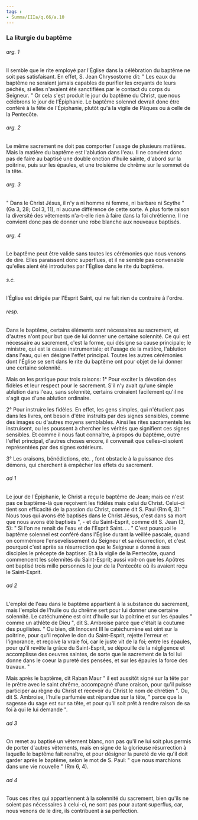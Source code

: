 ```yaml
---
tags : 
- Summa/IIIa/q.66/a.10
---
```


### La liturgie du baptême

###### arg. 1
Il semble que le rite employé par l'Église dans la célébration du baptême ne soit pas satisfaisant. En effet, S. Jean Chrysostome dit: " Les eaux du baptême ne seraient jamais capables de purifier les croyants de leurs péchés, si elles n'avaient été sanctifiées par le contact du corps du Seigneur. " Or cela s'est produit le jour du baptême du Christ, que nous célébrons le jour de l’Épiphanie. Le baptême solennel devrait donc être conféré à la fête de l'Épiphanie, plutôt qu'à la vigile de Pâques ou à celle de la Pentecôte. 

###### arg. 2
Le même sacrement ne doit pas comporter l'usage de plusieurs matières. Mais la matière du baptême est l'ablution dans l'eau. Il ne convient donc pas de faire au baptisé une double onction d'huile sainte, d'abord sur la poitrine, puis sur les épaules, et une troisième de chrême sur le sommet de la tête. 

###### arg. 3
" Dans le Christ Jésus, il n'y a ni homme ni femme, ni barbare ni Scythe " (Ga 3, 28; Col 3, 11), ni aucune différence de cette sorte. A plus forte raison la diversité des vêtements n'a-t-elle rien à faire dans la foi chrétienne. Il ne convient donc pas de donner une robe blanche aux nouveaux baptisés. 

###### arg. 4
Le baptême peut être valide sans toutes les cérémonies que nous venons de dire. Elles paraissent donc superflues, et il ne semble pas convenable qu'elles aient été introduites par l'Église dans le rite du baptême. 

###### s.c.
l’Église est dirigée par l'Esprit Saint, qui ne fait rien de contraire à l'ordre. 

###### resp.
Dans le baptême, certains éléments sont nécessaires au sacrement, et d'autres n'ont pour but que de lui donner une certaine solennité. Ce qui est nécessaire au sacrement, c'est la forme, qui désigne sa cause principale; le ministre, qui est la cause instrumentale; et l'usage de la matière, l'ablution dans l'eau, qui en désigne l'effet principal. Toutes les autres cérémonies dont l'Église se sert dans le rite du baptême ont pour objet de lui donner une certaine solennité. 

Mais on les pratique pour trois raisons: 1° Pour exciter la dévotion des fidèles et leur respect pour le sacrement. S'il n'y avait qu'une simple ablution dans l'eau, sans solennité, certains croiraient facilement qu'il ne s'agit que d'une ablution ordinaire. 

2° Pour instruire les fidèles. En effet, les gens simples, qui n'étudient pas dans les livres, ont besoin d'être instruits par des signes sensibles, comme des images ou d'autres moyens semblables. Ainsi les rites sacramentels les instruisent, ou les poussent à chercher les vérités que signifient ces signes sensibles. Et comme il nous faut connaître, à propos du baptême, outre l'effet principal, d'autres choses encore, il convenait que celles-ci soient représentées par des signes extérieurs. 

3° Les oraisons, bénédictions, etc. , font obstacle à la puissance des démons, qui cherchent à empêcher les effets du sacrement. 

###### ad 1
Le jour de l'Épiphanie, le Christ a reçu le baptême de Jean; mais ce n'est pas ce baptême-là que reçoivent les fidèles mais celui du Christ. Celui-ci tient son efficacité de la passion du Christ, comme dit S. Paul (Rm 6, 3): " Nous tous qui avons été baptisés dans le Christ Jésus, c'est dans sa mort que nous avons été baptisés ", - et du Saint-Esprit, comme dit S. Jean (3, 5): " Si l'on ne renaît de l'eau et de l'Esprit Saint. . . " C'est pourquoi le baptême solennel est conféré dans l'Église durant la veillée pascale, quand on commémore l'ensevelissement du Seigneur et sa résurrection, et c'est pourquoi c'est après sa résurrection que le Seigneur a donné à ses disciples le précepte de baptiser. Et à la vigile de la Pentecôte, quand commencent les solennités du Saint-Esprit; aussi voit-on que les Apôtres ont baptisé trois mille personnes le jour de la Pentecôte où ils avaient reçu le Saint-Esprit. 

###### ad 2
L'emploi de l'eau dans le baptême appartient à la substance du sacrement, mais l'emploi de l'huile ou du chrême sert pour lui donner une certaine solennité. Le catéchumène est oint d'huile sur la poitrine et sur les épaules " comme un athlète de Dieu ", dit S. Ambroise parce que c'était la coutume des pugilistes. " Ou bien, dit Innocent III le catéchumène est oint sur la poitrine, pour qu'il reçoive le don du Saint-Esprit, rejette l'erreur et l'ignorance, et reçoive la vraie foi, car le juste vit de la foi; entre les épaules, pour qu'il revête la grâce du Saint-Esprit, se dépouille de la négligence et accomplisse des oeuvres saintes, de sorte que le sacrement de la foi lui donne dans le coeur la pureté des pensées, et sur les épaules la force des travaux. " 

Mais après le baptême, dit Raban Maur " il est aussitôt signé sur la tête par le prêtre avec le saint chrême, accompagné d'une oraison, pour qu'il puisse participer au règne du Christ et recevoir du Christ le nom de chrétien ". Ou, dit S. Ambroise, l'huile parfumée est répandue sur la tête, " parce que la sagesse du sage est sur sa tête, et pour qu'il soit prêt à rendre raison de sa foi à qui le lui demande ". 

###### ad 3
On remet au baptisé un vêtement blanc, non pas qu'il ne lui soit plus permis de porter d'autres vêtements, mais en signe de la glorieuse résurrection à laquelle le baptême fait renaître, et pour désigner la pureté de vie qu'il doit garder après le baptême, selon le mot de S. Paul: " que nous marchions dans une vie nouvelle " (Rm 6, 4). 

###### ad 4
Tous ces rites qui appartiennent à la solennité du sacrement, bien qu'ils ne soient pas nécessaires à celui-ci, ne sont pas pour autant superflus, car, nous venons de le dire, ils contribuent à sa perfection. 

